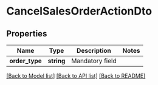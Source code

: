 # CancelSalesOrderActionDto

## Properties
Name | Type | Description | Notes
------------ | ------------- | ------------- | -------------
**order_type** | **string** | Mandatory field | 

[[Back to Model list]](../README.md#documentation-for-models) [[Back to API list]](../README.md#documentation-for-api-endpoints) [[Back to README]](../README.md)


